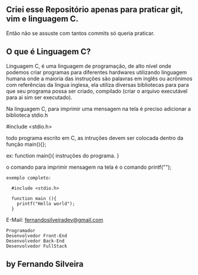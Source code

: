 ## Criei esse Repositório apenas para praticar git, vim e linguagem C.
  
  Então não se assuste com tantos commits só queria praticar.

## O que é Linguagem C?
  
  Linguagem C, é uma linguagem de programação, de alto nível onde podemos criar programas para diferentes hardwares utilizando linguagem humana onde a maioria das instruções são palavras em inglês ou acrônimos com referências da lingua inglesa, ela utiliza diversas bibliotecas para para que seu programa possa ser criado, compilado (criar o arquivo executável para ai sim ser  executado).
  
  Na linguagem C, para imprimir uma mensagem na tela é preciso adicionar a biblioteca stdio.h

  #include <stdio.h>

  todo programa escrito em C, as intruções devem ser colocada dentro da função main(){};

  ex: function main(){ instruções do programa. }

  o comando para imprimir mensagem na tela é o comando printf("");

    exemplo completo:

      #include <stdio.h>

      function main (){
        printf("Hello world");
      }

E-Mail: fernandosilveiradev@gmail.com

	Programador
	Desenvolvedor Front-End
	Desenvolvedor Back-End
	Desenvolvedor FullStack

## by Fernando Silveira
